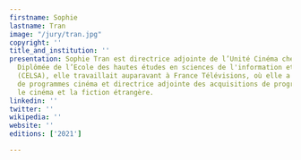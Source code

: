 ```yaml
---
firstname: Sophie
lastname: Tran
image: "/jury/tran.jpg"
copyright: ''
title_and_institution: ''
presentation: Sophie Tran est directrice adjointe de l’Unité Cinéma chez ARTE France.
  Diplômée de l’Ecole des hautes études en sciences de l'information et de la communication
  (CELSA), elle travaillait auparavant à France Télévisions, où elle a été conseillère
  de programmes cinéma et directrice adjointe des acquisitions de programmes pour
  le cinéma et la fiction étrangère.
linkedin: ''
twitter: ''
wikipedia: ''
website: ''
editions: ['2021']

---
```

